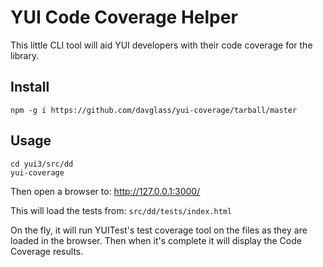 YUI Code Coverage Helper
========================

This little CLI tool will aid YUI developers with their code coverage for the library.

Install
-------

    npm -g i https://github.com/davglass/yui-coverage/tarball/master 


Usage
-----

    cd yui3/src/dd
    yui-coverage


Then open a browser to: http://127.0.0.1:3000/

This will load the tests from: `src/dd/tests/index.html`

On the fly, it will run YUITest's test coverage tool on the files as they are loaded
in the browser. Then when it's complete it will display the Code Coverage results.

